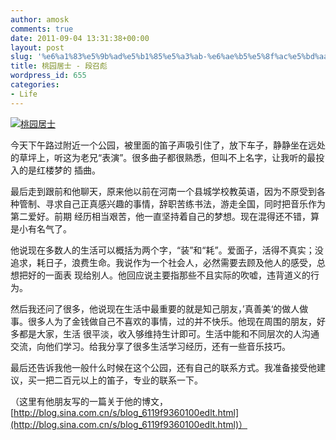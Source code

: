 ```yaml
---
author: amosk
comments: true
date: 2011-09-04 13:31:38+00:00
layout: post
slug: '%e6%a1%83%e5%9b%ad%e5%b1%85%e5%a3%ab-%e6%ae%b5%e5%8f%ac%e5%bd%aa'
title: 桃园居士 - 段召彪
wordpress_id: 655
categories:
- Life
---
```


[![桃园居士](/pub/images/taoyuanjushi-20110904.jpg)](/pub/images/taoyuanjushi-20110904.jpg)





今天下午路过附近一个公园，被里面的笛子声吸引住了，放下车子，静静坐在远处的草坪上，听这为老兄“表演”。很多曲子都很熟悉，但叫不上名字，让我听的最投入的是红楼梦的 插曲。




最后走到跟前和他聊天，原来他以前在河南一个县城学校教英语，因为不原受到各种管制、寻求自己正真感兴趣的事情，辞职苦练书法，游走全国，同时把音乐作为第二爱好。前期 经历相当艰苦，他一直坚持着自己的梦想。现在混得还不错，算是小有名气了。




他说现在多数人的生活可以概括为两个字，“装”和“耗”。爱面子，活得不真实；没追求，耗日子，浪费生命。我说作为一个社会人，必然需要去顾及他人的感受，总想把好的一面表 现给别人。他回应说主要指那些不且实际的吹嘘，违背道义的行为。




然后我还问了很多，他说现在生活中最重要的就是知己朋友，’真善美‘的做人做事。很多人为了金钱做自己不喜欢的事情，过的并不快乐。他现在周围的朋友，好多都是大家，生活 很平淡，收入够维持生计即可。生活中能和不同层次的人沟通交流，向他们学习。给我分享了很多生活学习经历，还有一些音乐技巧。




最后还告诉我他一般什么时候在这个公园，还有自己的联系方式。我准备接受他建议，买一把二百元以上的笛子，专业的联系一下。




（这里有他朋友写的一篇关于他的博文，[http://blog.sina.com.cn/s/blog_6119f9360100edlt.html](http://blog.sina.com.cn/s/blog_6119f9360100edlt.html)）
